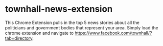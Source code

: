 # townhall-news-extension
This Chrome Extension pulls in the top 5 news stories about all the politicians and government bodies that represent your area. Simply load the chrome extension and navigate to https://www.facebook.com/townhall/?tab=directory.
